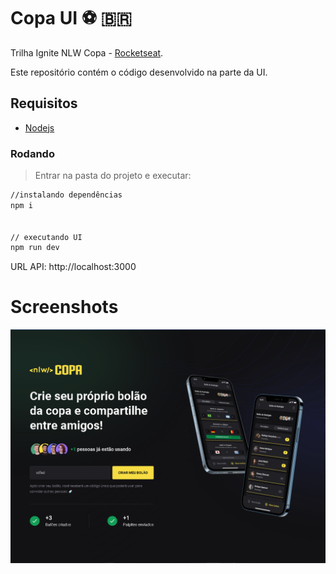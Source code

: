 # Copa UI ⚽ 🇧🇷
Trilha Ignite NLW Copa - [Rocketseat](https://lp.rocketseat.com.br/nlw).

Este repositório contém o código desenvolvido na parte da UI.

## Requisitos
- [Nodejs](https://nodejs.org/en/download/)

### Rodando
> Entrar na pasta do projeto e executar: 

```sh 
//instalando dependências 
npm i 


// executando UI
npm run dev
```

URL API: http://localhost:3000

# Screenshots
<p align="center">
  <img src="https://github.com/karenyov/copa-ui/blob/main/app.png" width="700">
</p>

